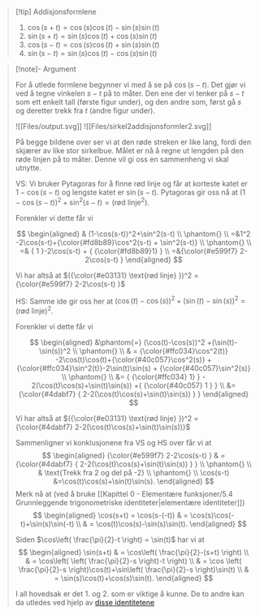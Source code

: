 
> [!tip] Addisjonsformlene
> 1. $\cos(s+t) =\cos(s)\cos(t)-\sin(s)\sin(t)$
> 2. $\sin(s+t) = \sin(s)\cos(t)+\cos(s)\sin(t)$
> 3. $\cos(s-t) = \cos(s)\cos(t)+\sin(s)\sin(t)$
> 4. $\sin(s-t)=\sin(s)\cos (t) - \cos(s)\sin(t)$



> [!note]- Argument
> 
> For å utlede formlene begynner vi med å se på $\cos(s-t)$. Det gjør vi ved å tegne vinkelen $s-t$ på to måter. Den ene der vi tenker på $s-t$ som ett enkelt tall (første figur under), og den andre som, først gå $s$ og deretter trekk fra $t$ (andre figur under).
> 
> ![[Files/output.svg]]
> ![[Files/sirkel2addisjonsformler2.svg]]
> 
> På begge bildene over ser vi at den røde streken er like lang, fordi den skjærer av like stor sirkelbue. Målet er nå å regne ut lengden på den røde linjen på to måter. Denne vil gi oss en sammenheng vi skal utnytte.
> 
> VS: Vi bruker Pytagoras for å finne rød linje og får at korteste katet er $1-\cos(s-t)$ og lengste katet er $\sin(s-t)$. Pytagoras gir oss nå at $(1-\cos(s-t))^2+\sin^2(s-t) = (\text{rød linje}^2)$.
> 
> Forenkler vi dette får vi
> 
> $$
> \begin{aligned} 
> & (1-\cos(s-t))^2+\sin^2(s-t)   \\
> \phantom{} \\
> =&1^2 -2\cos(s-t)+{\color{#fd8b89}\cos^2(s-t) + \sin^2(s-t)}   \\
> \phantom{} \\
>  =& { 1 }-2\cos(s-t) + { {\color{#fd8b89}1} }  \\ =&{\color{#e599f7} 2-2\cos(s-t) }
>  \end{aligned} 
> $$
> 
> Vi har altså at $({\color{#e03131} \text{rød linje} })^2 = {\color{#e599f7} 2-2\cos(s-t) }$
> 
> HS: Samme ide gir oss her at $(\cos(t)-\cos(s))^2 +(\sin(t)-\sin(s))^2 = (\text{rød linje})^2$. 
> 
> Forenkler vi dette får vi
> 
> $$
> \begin{aligned} 
> &\phantom{=} (\cos(t)-\cos(s))^2 +(\sin(t)-\sin(s))^2   \\
> \phantom{} \\
> & = {\color{#ffc034}\cos^2(t)} -2\cos(t)\cos(t)+{\color{#40c057}\cos^2(s)} +{\color{#ffc034}\sin^2(t)}-2\sin(t)\sin(s) + {\color{#40c057}\sin^2(s)} \\
> \phantom{} \\
> &= { {\color{#ffc034}   1} } - 2(\cos(t)\cos(s)+\sin(t)\sin(s)) +{ {\color{#40c057} 1 } }
> \\ &= {\color{#4dabf7} { 2-2(\cos(t)\cos(s)+\sin(t)\sin(s)) } }
> \end{aligned} 
> $$
> 
> Vi har altså at $({\color{#e03131} \text{rød linje} })^2 = {\color{#4dabf7} 2-2(\cos(t)\cos(s)+\sin(t)\sin(s))}$
> 
> Sammenligner vi konklusjonene fra VS og HS over får vi at 
> $$
> \begin{aligned} 
>  {\color{#e599f7} 2-2\cos(s-t) } & =  {\color{#4dabf7} { 2-2(\cos(t)\cos(s)+\sin(t)\sin(s)) } }  \\ \phantom{} \\ & \text{Trekk fra 2 og del på -2} \\  \phantom{} \\ \cos(s-t) &=\cos(t)\cos(s)+\sin(t)\sin(s).
>  \end{aligned} 
> $$
>  Merk nå at (ved å bruke [[Kapittel 0 - Elementære funksjoner/5.4 Grunnleggende trigonometriske identiteter|elementære identiteter]]) 
>  $$
>  \begin{aligned} 
>  \cos(s+t) = \cos(s-(-t))  & = \cos(s)\cos(-t)+\sin(s)\sin(-t) \\ & = \cos(t)\cos(s)-\sin(s)\sin(t).
>  \end{aligned} 
> $$
>    
>  Siden $\cos\left( \frac{\pi}{2}-t \right) = \sin(t)$ har vi at
>    $$
> \begin{aligned} 
> \sin(s+t) & = \cos\left( \frac{\pi}{2}-(s+t) \right) \\
> & = \cos\left( \left( \frac{\pi}{2}-s \right)-t \right) \\
> & = \cos \left( \frac{\pi}{2}-s \right)\cos(t)+\sin\left( \frac{\pi}{2}-s \right)\sin(t) \\
> & = \sin(s)\cos(t)+\cos(s)\sin(t).
> \end{aligned} 
> $$
> 
> I all hovedsak er det 1. og 2. som er viktige å kunne. De to andre kan da utledes ved hjelp av [disse identitetene](Kapittel%200%20-%20Elementære%20funksjoner/5.4%20Grunnleggende%20trigonometriske%20identiteter.md)
